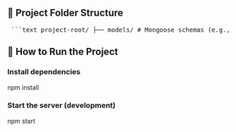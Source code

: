 ## 📁 Project Folder Structure

<pre lang="text"> ```text project-root/ ├── models/ # Mongoose schemas (e.g., user.js, teacher.js) ├── controllers/ # Route logic and database operations ├── routes/ # Express route definitions ├── config/ # Database connection setup ├── server.js # Main entry point ├── package.json # Project metadata and dependencies ``` </pre>

## 🚀 How to Run the Project

### Install dependencies
npm install

### Start the server (development)
npm start

